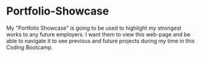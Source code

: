 # Portfolio-Showcase
My "Portfolio Showcase" is going to be used to highlight my strongest works to any future employers. I want them to view this web-page and be able to navigate it to see previous and future projects during my time in this Coding Bootcamp.
